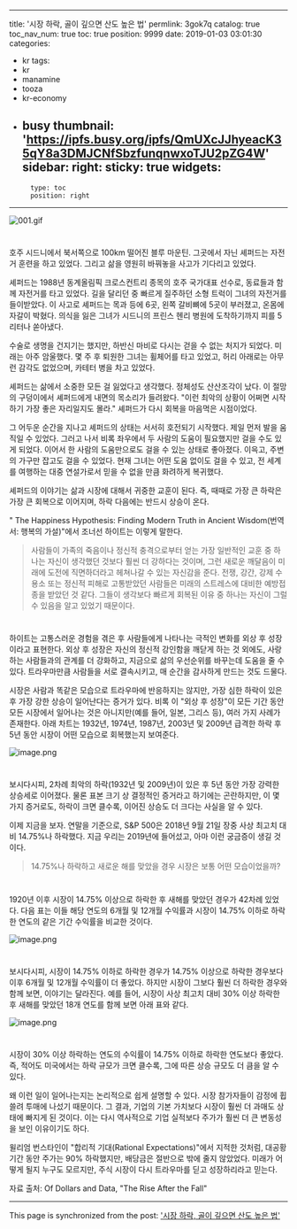 
---
title: '시장 하락, 골이 깊으면 산도 높은 법'
permlink: 3gok7q
catalog: true
toc_nav_num: true
toc: true
position: 9999
date: 2019-01-03 03:01:30
categories:
- kr
tags:
- kr
- manamine
- tooza
- kr-economy
- busy
thumbnail: 'https://ipfs.busy.org/ipfs/QmUXcJJhyeacK35qY8a3DMJCNfSbzfunqnwxoTJU2pZG4W'
sidebar:
    right:
        sticky: true
widgets:
    -
        type: toc
        position: right
---


![001.gif](https://ipfs.busy.org/ipfs/QmUXcJJhyeacK35qY8a3DMJCNfSbzfunqnwxoTJU2pZG4W)
#
호주 시드니에서 북서쪽으로 100km 떨어진 블루 마운틴. 그곳에서 자닌 셰퍼드는 자전거 훈련을 하고 있었다. 그리고 삶을 영원히 바꿔놓을 사고가 기다리고 있었다.

​셰퍼드는 1988년 동계올림픽 크로스컨트리 종목의 호주 국가대표 선수로, 동료들과 함께 자전거를 타고 있었다. 길을 달리던 중 빠르게 질주하던 소형 트럭이 그녀의 자전거를 들이받았다. 이 사고로 셰퍼드는 목과 등에 6곳, 왼쪽 갈비뼈에 5곳이 부러졌고, 온몸에 자갈이 박혔다. 의식을 잃은 그녀가 시드니의 프린스 헨리 병원에 도착하기까지 피를 5리터나 쏟아냈다.

수술로 생명을 건지기는 했지만, 하반신 마비로 다시는 걷을 수 없는 처지가 되었다. 미래는 아주 암울했다. 몇 주 후 퇴원한 그녀는 휠체어를 타고 있었고, 허리 아래로는 아무런 감각도 없었으며, 카테터 병을 차고 있었다. 

셰퍼드는 삶에서 소중한 모든 걸 잃었다고 생각했다. 정체성도 산산조각이 났다. 이 절망의 구덩이에서 셰퍼드에게 내면의 목소리가 들려왔다. "이런 최악의 상황이 어쩌면 시작하기 가장 좋은 자리일지도 몰라." 셰퍼드가 다시 회복을 마음먹은 시점이었다. 

​그 어두운 순간을 지나고 셰퍼드의 상태는 서서히 호전되기 시작했다. 제일 먼저 발을 움직일 수 있었다. 그러고 나서 비록 좌우에서 두 사람의 도움이 필요했지만 걸을 수도 있게 되었다. 이어서 한 사람의 도움만으로도 걸을 수 있는 상태로 좋아졌다. 이윽고, 주변의 가구만 잡고도 걸을 수 있었다. 현재 그녀는 어떤 도움 없이도 걸을 수 있고, 전 세계를 여행하는 대중 연설가로서 믿을 수 없을 만큼 화려하게 복귀했다. 

셰퍼드의 이야기는 삶과 시장에 대해서 귀중한 교훈이 된다. 즉, 때때로 가장 큰 하락은 가장 큰 회복으로 이어지며, 하락 다음에는 반드시 상승이 온다.

" The Happiness Hypothesis: Finding Modern Truth in Ancient Wisdom(번역서: 행복의 가설)"에서 조너선 하이트는 이렇게 말한다.

>사람들이 가족의 죽음이나 정신적 충격으로부터 얻는 가장 일반적인 교훈 중 하나는 자신이 생각했던 것보다 훨씬 더 강하다는 것이며, 그런 새로운 깨달음이 미래에 도전에 직면하더라고 헤쳐나갈 수 있는 자신감을 준다. 전쟁, 강간, 강제 수용소 또는 정신적 피해로 고통받았던 사람들은 미래의 스트레스에 대비한 예방접종을 받았던 것 같다. 그들이 생각보다 빠르게 회복된 이유 중 하나는 자신이 그럴 수 있음을 알고 있었기 때문이다.
#
하이트는 고통스러운 경험을 겪은 후 사람들에게 나타나는 극적인 변화를 외상 후 성장이라고 표현한다. 외상 후 성장은 자신의 정신적 강인함을 깨닫게 하는 것 외에도, 사랑하는 사람들과의 관계를 더 강화하고, 지금으로 삶의 우선순위를 바꾸는데 도움을 줄 수 있다. 트라우마만큼 사람들을 서로 결속시키고, 매 순간을 감사하게 만드는 것도 드물다.

​시장은 사람과 똑같은 모습으로 트라우마에 반응하지는 않지만, 가장 심한 하락이 있은 후 가장 강한 상승이 일어난다는 증거가 있다. 비록 이 "외상 후 성장"이 모든 기간 동안 모든 시장에서 일어나는 것은 아니지만(예를 들어, 일본, 그리스 등), 여러 가지 사례가 존재한다. 아래 차트는 1932년, 1974년, 1987년, 2003년 및 2009년 급격한 하락 후 5년 동안 시장이 어떤 모습으로 회복했는지 보여준다.

![image.png](https://ipfs.busy.org/ipfs/QmVhG9bh9Gndb7dWbwwVRDaLpgQhd2GNwZ9uuR5BZ4WLms)
#
보시다시피, 2차례 최악의 하락(1932년 및 2009년)이 있은 후 5년 동안 가장 강력한 상승세로 이어졌다. 물론 표본 크기 상 결정적인 증거라고 하기에는 곤란하지만, 이 몇 가지 증거로도, 하락이 크면 클수록, 이어진 상승도 더 크다는 사실을 알 수 있다.

이제 지금을 보자. 연말을 기준으로, S&P 500은 2018년 9월 21일 장중 사상 최고치 대비 14.75%나 하락했다. 지금 우리는 2019년에 들어섰고, 아마 이런 궁금증이 생길 것이다.

 >14.75%나 하락하고 새로운 해를 맞았을 경우 시장은 보통 어떤 모습이었을까?
#
1920년 이후 시장이 14.75% 이상으로 하락한 후 새해를 맞았던 경우가 42차례 있었다. 다음 표는 이들 해당 연도의 6개월 및 12개월 수익률과 시장이 14.75% 이하로 하락한 연도의 같은 기간 수익률을 비교한 것이다.

![image.png](https://ipfs.busy.org/ipfs/QmeGkp5AXbomYPXA41T4jYcD6vnDNSMWq9F3zEGXfqvJYL)
#
보시다시피, 시장이 14.75% 이하로 하락한 경우가 14.75% 이상으로 하락한 경우보다 이후 6개월 및 12개월 수익률이 더 좋았다. 하지만 시장이 그보다 훨씬 더 하락한 경우와 함께 보면, 이야기는 달라진다. 예를 들어, 시장이 사상 최고치 대비 30% 이상 하락한 후 새해를 맞았던 18개 연도를 함께 보면 아래 표와 같다.

![image.png](https://ipfs.busy.org/ipfs/Qmf5qLgoRX24cgY2EKMRZVH6MiFTaomvTh7wh3zPi2kXCY)
#
시장이 30% 이상 하락하는 연도의 수익률이 14.75% 이하로 하락한 연도보다 좋았다. 즉, 적어도 미국에서는 하락 규모가 크면 클수록, 그에 따른 상승 규모도 더 큼을 알 수 있다.

왜 이런 일이 일어나는지는 논리적으로 쉽게 설명할 수 있다. 시장 참가자들이 감정에 휩쓸려 투매에 나섰기 때문이다. 그 결과, 기업의 기본 가치보다 시장이 훨씬 더 과매도 상태에 빠지게 된 것이다. 이는 다시 역사적으로 기업 실적보다 주가가 훨씬 더 큰 변동성을 보인 이유이기도 하다.

윌리엄 번스타인이 "합리적 기대(Rational Expectations)"에서 지적한 것처럼, 대공황 기간 동안 주가는 90% 하락했지만, 배당금은 절반으로 밖에 줄지 않았었다. 미래가 어떻게 될지 누구도 모르지만, 주식 시장이 다시 트라우마를 딛고 성장하리라고 믿는다.

자료 출처: Of Dollars and Data, "The Rise After the Fall"  


- - -

This page is synchronized from the post: ['시장 하락, 골이 깊으면 산도 높은 법'](https://steemit.com/@pius.pius/3gok7q)
